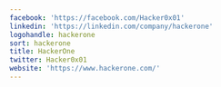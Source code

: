 ```yaml
---
facebook: 'https://facebook.com/Hacker0x01'
linkedin: 'https://linkedin.com/company/hackerone'
logohandle: hackerone
sort: hackerone
title: HackerOne
twitter: Hacker0x01
website: 'https://www.hackerone.com/'
---
```

